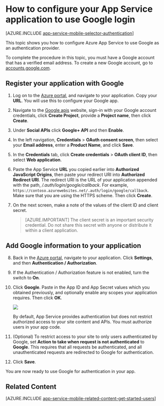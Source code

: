 <properties
	pageTitle="How to configure Google authentication for your App Services application"
	description="Learn how to configure Google authentication for your App Services application."
    services="app-service"
	documentationCenter=""
	authors="mattchenderson"
	manager="erikre"
	editor=""/>

<tags
	ms.service="app-service-mobile"
	ms.workload="mobile"
	ms.tgt_pltfrm="na"
	ms.devlang="multiple"
	ms.topic="article"
	ms.date="05/04/2016"
	ms.author="mahender"/>

# How to configure your App Service application to use Google login

[AZURE.INCLUDE [app-service-mobile-selector-authentication](../../includes/app-service-mobile-selector-authentication.md)]

This topic shows you how to configure Azure App Service to use Google as an authentication provider.

To complete the procedure in this topic, you must have a Google account that has a verified email address. To create a new Google account, go to [accounts.google.com](http://go.microsoft.com/fwlink/p/?LinkId=268302).

## <a name="register"> </a>Register your application with Google

1. Log on to the [Azure portal], and navigate to your application. Copy your **URL**. You will use this to configure your Google app.

2. Navigate to the [Google apis](http://go.microsoft.com/fwlink/p/?LinkId=268303) website, sign-in with your Google account credentials, click **Create Project**, provide a **Project name**, then click **Create**.

3. Under **Social APIs** click **Google+ API** and then **Enable**.

4. In the left navigation, **Credentials** > **OAuth consent screen**, then select your **Email address**,  enter a **Product Name**, and click **Save**.

5. In the **Credentials** tab, click **Create credentials** > **OAuth client ID**, then select **Web application**.

6. Paste the App Service **URL** you copied earlier into **Authorized JavaScript Origins**, then paste your redirect URI into **Authorized Redirect URI**. The redirect URI is the URL of your application appended with the path, _/.auth/login/google/callback_. For example, `https://contoso.azurewebsites.net/.auth/login/google/callback`. Make sure that you are using the HTTPS scheme. Then click **Create**.

7. On the next screen, make a note of the values of the client ID and client secret.


    > [AZURE.IMPORTANT]
	The client secret is an important security credential. Do not share this secret with anyone or distribute it within a client application.


## <a name="secrets"> </a>Add Google information to your application

8. Back in the [Azure portal], navigate to your application. Click **Settings**, and then **Authentication / Authorization**.

9. If the Authentication / Authorization feature is not enabled, turn the switch to **On**.

10. Click **Google**. Paste in the App ID and App Secret values which you obtained previously, and optionally enable any scopes your application requires. Then click **OK**.

    ![][1]

	By default, App Service provides authentication but does not restrict authorized access to your site content and APIs. You must authorize users in your app code.

17. (Optional) To restrict access to your site to only users authenticated by Google, set **Action to take when request is not authenticated** to **Google**. This requires that all requests be authenticated, and all unauthenticated requests are redirected to Google for authentication.

12. Click **Save**.

You are now ready to use Google for authentication in your app.

## <a name="related-content"> </a>Related Content

[AZURE.INCLUDE [app-service-mobile-related-content-get-started-users](../../includes/app-service-mobile-related-content-get-started-users.md)]


<!-- Anchors. -->

<!-- Images. -->

[0]: ./media/app-service-mobile-how-to-configure-google-authentication/mobile-app-google-redirect.png
[1]: ./media/app-service-mobile-how-to-configure-google-authentication/mobile-app-google-settings.png

<!-- URLs. -->

[Google apis]: http://go.microsoft.com/fwlink/p/?LinkId=268303

[Azure portal]: https://portal.azure.com/

